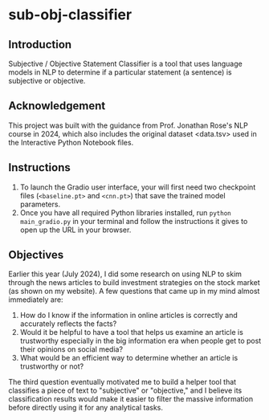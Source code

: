 # sub-obj-classifier

## Introduction
Subjective / Objective Statement Classifier is a tool that uses language models in NLP to determine if a particular statement (a sentence) is subjective or objective.

## Acknowledgement
This project was built with the guidance from Prof. Jonathan Rose's NLP course in 2024, which also includes the original dataset <data.tsv> used in the Interactive Python Notebook files.

## Instructions
1. To launch the Gradio user interface, your will first need two checkpoint files (`<baseline.pt>` and `<cnn.pt>`) that save the trained model parameters.
2. Once you have all required Python libraries installed, run `python main_gradio.py` in your terminal and follow the instructions it gives to open up the URL in your browser.

## Objectives
Earlier this year (July 2024), I did some research on using NLP to skim through the news articles to build investment strategies on the stock market (as shown on my website). A few questions that came up in my mind almost immediately are:

1. How do I know if the information in online articles is correctly and accurately reflects the facts?
2. Would it be helpful to have a tool that helps us examine an article is trustworthy especially in the big information era when people get to post their opinions on social media?
3. What would be an efficient way to determine whether an article is trustworthy or not?

The third question eventually motivated me to build a helper tool that classifies a piece of text to "subjective" or "objective," and I believe its classification results would make it easier to filter the massive information before directly using it for any analytical tasks.